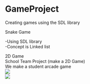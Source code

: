# GameProject
 Creating games using the SDL library

Snake Game<div>
-Using SDL library<div>
-Concept is Linked list<div>
<div>
2D Game<div>
School Team Project (make a 2D Game)<div>
We make a student arcade game<div>
<div>
 <img src = 'https://jackyoon5737.tistory.com/169\game1.jpg'></img>
 <div>
<img src = 'https://jackyoon5737.tistory.com/169\game2.jpg'></img>
